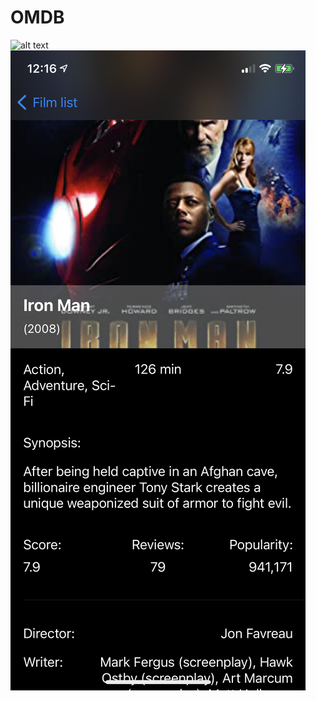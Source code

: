 # OMDB

![alt text](https://github.com/yakoobs/OMDB/blob/master/IMG_1348.png?raw=true)
![alt text](https://github.com/yakoobs/OMDB/blob/master/IMG_1350.png?raw=true)
